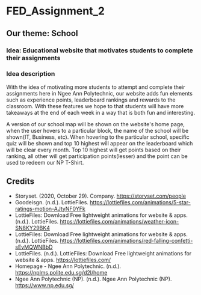 # FED_Assignment_2
## Our theme: School
### Idea: Educational website that motivates students to complete their assignments

### Idea description
With the idea of motivating more students to attempt 
and complete their assignments here in Ngee Ann 
Polytechnic, our website adds fun elements such as 
experience points, leaderboard rankings and rewards to the 
classroom. With these features we hope to that students 
will have more takeaways at the end of each week in a way 
that is both fun and interesting. 

A version of our school map will be shown on the website's 
home page, when the user hovers to a particular block, the 
name of the school will be shown(IT, Business, etc).
When hovering to the particular school, specific quiz will 
be shown and top 10 highest will appear on the leaderboard 
which will be clear every month.
Top 10 highest will get points based on their ranking, all 
other will get participation points(lesser) and the point 
can be used to redeem our NP T-Shirt.

## Credits
- Storyset. (2020, October 29). Company. https://storyset.com/people    
- Goodeisgn. (n.d.). LottieFiles. https://lottiefiles.com/animations/5-star-ratings-motion-AJtyNF0YFk
- LottieFiles: Download Free lightweight animations for website & apps. (n.d.). LottieFiles. https://lottiefiles.com/animations/weather-icon-SN8KY29BK4
- LottieFiles: Download Free lightweight animations for website & apps. (n.d.). LottieFiles. https://lottiefiles.com/animations/red-falling-confetti-sEvMQWNBbD
- LottieFiles. (n.d.). LottieFiles: Download Free lightweight animations for website & apps. https://lottiefiles.com/
- Homepage - Ngee Ann Polytechnic. (n.d.). https://nplms.polite.edu.sg/d2l/home
- Ngee Ann Polytechnic (NP). (n.d.). Ngee Ann Polytechnic (NP). https://www.np.edu.sg/